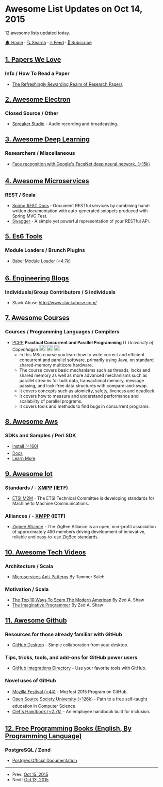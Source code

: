 # Awesome List Updates on Oct 14, 2015

12 awesome lists updated today.

[🏠 Home](/README.md) · [🔍 Search](https://www.trackawesomelist.com/search/) · [🔥 Feed](https://www.trackawesomelist.com/rss.xml) · [📮 Subscribe](https://trackawesomelist.us17.list-manage.com/subscribe?u=d2f0117aa829c83a63ec63c2f&id=36a103854c)



## [1. Papers We Love](/content/papers-we-love/papers-we-love/README.md)

### Info / How To Read a Paper

*   [The Refreshingly Rewarding Realm of Research Papers](https://www.youtube.com/watch?v=8eRx5Wo3xYA)

## [2. Awesome Electron](/content/sindresorhus/awesome-electron/README.md)

### Closed Source / Other

*   [Spreaker Studio](https://www.spreaker.com/download) - Audio recording and broadcasting.

## [3. Awesome Deep Learning](/content/ChristosChristofidis/awesome-deep-learning/README.md)

### Researchers / Miscellaneous

*   [Face recognition with Google's FaceNet deep neural network. (⭐15k)](https://github.com/cmusatyalab/openface)

## [4. Awesome Microservices](/content/mfornos/awesome-microservices/README.md)

### REST / Scala

*   [Spring REST Docs](http://projects.spring.io/spring-restdocs/) - Document RESTful services by combining hand-written documentation with auto-generated snippets produced with Spring MVC Test.
*   [Swagger](http://swagger.io/) - A simple yet powerful representation of your RESTful API.

## [5. Es6 Tools](/content/addyosmani/es6-tools/README.md)

### Module Loaders / Brunch Plugins

*   [Babel Module Loader (⭐4.7k)](https://github.com/babel/babel-loader)

## [6. Engineering Blogs](/content/kilimchoi/engineering-blogs/README.md)

### Individuals/Group Contributors / S individuals

*   Stack Abuse <http://www.stackabuse.com/>

## [7. Awesome Courses](/content/prakhar1989/awesome-courses/README.md)

### Courses / Programming Languages / Compilers

*   [PCPP](http://www.itu.dk/people/sestoft/itu/PCPP/E2015/) **Practical Concurrent and Parallel Programming** *IT University of Copenhagen* <img src="https://assets-cdn.github.com/images/icons/emoji/unicode/1f4dd.png" width="20" height="20" alt="Lecture Notes" title="Lecture Notes" /> <img src="https://assets-cdn.github.com/images/icons/emoji/unicode/1f4bb.png" width="20" height="20" alt="Assignments" title="Assignments" /> <img src="https://assets-cdn.github.com/images/icons/emoji/unicode/1f4da.png" width="20" height="20" alt="Readings" title="Readings" />
    *   In this MSc course you learn how to write correct and efficient concurrent and parallel software, primarily using Java, on standard shared-memory multicore hardware.
    *   The course covers basic mechanisms such as threads, locks and shared memory as well as more advanced mechanisms such as parallel streams for bulk data, transactional memory, message passing, and lock-free data structures with compare-and-swap.
    *   It covers concepts such as atomicity, safety, liveness and deadlock.
    *   It covers how to measure and understand performance and scalability of parallel programs.
    *   It covers tools and methods to find bugs in concurrent programs.

## [8. Awesome Aws](/content/donnemartin/awesome-aws/README.md)

### SDKs and Samples / Perl SDK

*   [Install (⭐160)](https://github.com/pplu/aws-sdk-perl#installation)
*   [Docs](https://metacpan.org/pod/Paws)
*   [Learn More](https://metacpan.org/pod/Paws)

## [9. Awesome Iot](/content/HQarroum/awesome-iot/README.md)

### Standards / \-   [XMPP](https://en.wikipedia.org/wiki/XMPP)   (IETF)

*   [ETSI M2M](http://www.etsi.org/technologies-clusters/technologies/m2m) - The ETSI Technical Committee is developing standards for Machine to Machine Communications.

### Alliances / \-   [XMPP](https://en.wikipedia.org/wiki/XMPP)   (IETF)

*   [Zigbee Alliance](http://www.zigbee.org/) - The ZigBee Alliance is an open, non-profit association of approximately 450 members driving development of innovative, reliable and easy-to-use ZigBee standards.

## [10. Awesome Tech Videos](/content/lucasviola/awesome-tech-videos/README.md)

### Architecture / Scala

*   [Microservices Anti-Patterns](https://www.youtube.com/watch?v=I56HzTKvZKc) By Tammer Saleh

### Motivation / Scala

*   [The Top 10 Ways To Scam The Modern American](https://www.youtube.com/watch?v=neI_Pj558CY) By Zed A. Shaw
*   [The Imaginative Programmer](https://www.youtube.com/watch?v=w1-bDwNtG-I) By Zed A. Shaw

## [11. Awesome Github](/content/phillipadsmith/awesome-github/README.md)

### Resources for those already familiar with GitHub

*   [GitHub Desktop](https://desktop.github.com/) - Simple collaboration from your desktop.

### Tips, tricks, tools, and add-ons for GitHub power users

*   [GitHub Integrations Directory](https://github.com/integrations) - Use your favorite tools with GitHub.

### Novel uses of GitHub

*   [Mozilla Festival (⭐44)](https://github.com/mozilla/mozfest-program) - Mozfest 2015 Program on GitHub.
*   [Open Source Society University (⭐126k)](https://github.com/open-source-society/computer-science) - Path to a free self-taught education in Computer Science.
*   [Clef's Handbook (⭐2.7k)](https://github.com/clef/handbook) - An employee handbook built for inclusion.

## [12. Free Programming Books (English, By Programming Language)](/content/EbookFoundation/free-programming-books/README.md)

### PostgreSQL / Zend

*   [Postgres Official Documentation](http://www.postgresql.org/docs/)

---

- Prev: [Oct 15, 2015](/content/2015/10/15/README.md)
- Next: [Oct 13, 2015](/content/2015/10/13/README.md)